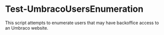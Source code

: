# Test-UmbracoUsersEnumeration

This script attempts to enumerate users that may have backoffice access to an Umbraco website.

